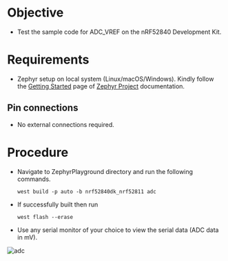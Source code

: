 # Objective

* Test the sample code for ADC_VREF on the nRF52840 Development Kit.

# Requirements

* Zephyr setup on local system (Linux/macOS/Windows). Kindly follow the [Getting Started](https://docs.zephyrproject.org/latest/getting_started/index.html) page of [Zephyr Project](https://zephyrproject.org/) documentation.

## Pin connections

* No external connections required.

# Procedure

* Navigate to ZephyrPlayground directory and run the following commands.

  ```west build -p auto -b nrf52840dk_nrf52811 adc ```

* If successfully built then run

  ```west flash --erase```

* Use any serial monitor of your choice to view the serial data (ADC data in mV).

![adc](https://user-images.githubusercontent.com/86110190/133202847-c58561f0-2c19-4528-8ef3-bb167a6ea0ba.JPG)

